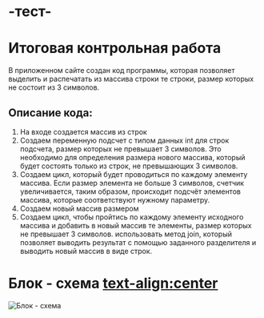
# -тест-
# Итоговая контрольная работа
В приложенном сайте создан код программы, которая позволяет выделить и распечатать из массива строки те строки, размер которых не состоит из 3 символов.
## Описание кода:
1. На входе создается массив из строк
2. Создаем переменную подсчет с типом данных int для строк подсчета, размер которых не превышает 3 символов. Это необходимо для определения размера нового массива, который будет состоять только из строк, не превышающих 3 символов.
3. Создаем цикл, который будет проводиться по каждому элементу массива. Если размер элемента не больше 3 символов, счетчик увеличивается, таким образом, происходит подсчёт элементов массива, которые соответствуют нужному параметру.
4. Создаем новый массив размером
5. Создаем цикл, чтобы пройтись по каждому элементу исходного массива и добавить в новый массив те элементы, размер которых не превышает 3 символов. использовать метод join, который позволяет выводить результат с помощью заданного разделителя и выводить новый массив в виде строк.

# Блок - схема <text-align:center>
   <image src="\Блок - схема.jpeg" alt="Блок - схема">
